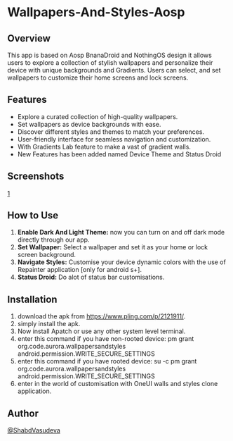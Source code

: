 # Wallpapers-And-Styles-Aosp
## Overview
This app is based on Aosp BnanaDroid and NothingOS design it allows users to explore a collection of stylish wallpapers and personalize their device with unique backgrounds and Gradients. Users can select, and set wallpapers to customize their home screens and lock screens.

## Features
- Explore a curated collection of high-quality wallpapers.
- Set wallpapers as device backgrounds with ease.
- Discover different styles and themes to match your preferences.
- User-friendly interface for seamless navigation and customization.
- With Gradients Lab feature to make a vast of gradient walls.
- New Features has been added named Device Theme and Status Droid

## Screenshots
[1](https://github.com/ShabdVasudeva/Wallpapers-And-Styles-Aosp/blob/main/Screenshot_2024-04-14-20-47-57-79_92ee9b789777c8ecfca9b0cd0cba4f18.jpg)

## How to Use
1. **Enable Dark And Light Theme:** now you can turn on and off dark mode directly through our app.
2. **Set Wallpaper:** Select a wallpaper and set it as your home or lock screen background.
3. **Navigate Styles:** Customise your device dynamic colors with the use of Repainter application [only for android s+].
4. **Status Droid:** Do alot of status bar customisations.

## Installation
1. download the apk from https://www.pling.com/p/2121911/.
2. simply install the apk.
3. Now install Apatch or use any other system level terminal.
4. enter this command if you have non-rooted device: pm grant org.code.aurora.wallpapersandstyles android.permission.WRITE_SECURE_SETTINGS
5. enter this command if you have rooted device: su -c pm grant org.code.aurora.wallpapersandstyles android.permission.WRITE_SECURE_SETTINGS
6. enter in the world of customisation with OneUI walls and styles clone application.

## Author
[@ShabdVasudeva](https://github.com/ShabdVasudeva)
